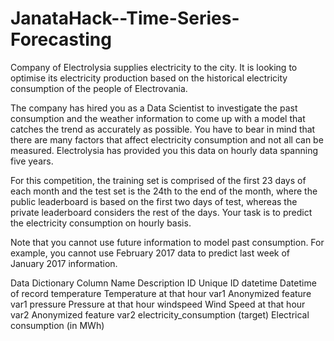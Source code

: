 # JanataHack--Time-Series-Forecasting
Company of Electrolysia supplies electricity to the city. It is looking to optimise its electricity production based on the historical electricity consumption of the people of Electrovania. 
 
The company has hired you as a Data Scientist to investigate the past consumption and the weather information to come up with a model that catches the trend as accurately as possible. You have to bear in mind that there are many factors that affect electricity consumption and not all can be measured. Electrolysia has provided you this data on hourly data spanning five years. 
 
For this competition, the training set is comprised of the first 23 days of each month and the test set is the 24th to the end of the month, where the public leaderboard is based on the first two days of test, whereas the private leaderboard considers the rest of the days. Your task is to predict the electricity consumption on hourly basis.

Note that you cannot use future information to model past consumption. For example, you cannot use February 2017 data to predict last week of January 2017 information.

Data Dictionary
Column Name	              Description
ID	                      Unique ID
datetime	                Datetime of record
temperature	              Temperature at that hour
var1	                    Anonymized feature var1
pressure	                Pressure at that hour
windspeed	                Wind Speed at that hour
var2	                    Anonymized feature var2
electricity_consumption	  (target) Electrical consumption (in MWh)
